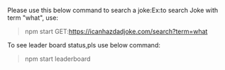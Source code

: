 Please use this below command to search a joke:Ex:to search Joke with term "what",
use:

> npm start GET:https://icanhazdadjoke.com/search?term=what

To see leader board status,pls use below command:

> npm start leaderboard
